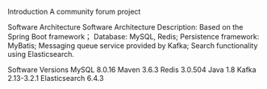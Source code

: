 Introduction
A community forum project

Software Architecture
Software Architecture Description: 
Based on the Spring Boot framework；
Database: MySQL, Redis; 
Persistence framework: MyBatis; 
Messaging queue service provided by Kafka; 
Search functionality using Elasticsearch.

Software Versions
MySQL 8.0.16
Maven 3.6.3
Redis 3.0.504
Java 1.8
Kafka 2.13-3.2.1
Elasticsearch 6.4.3
